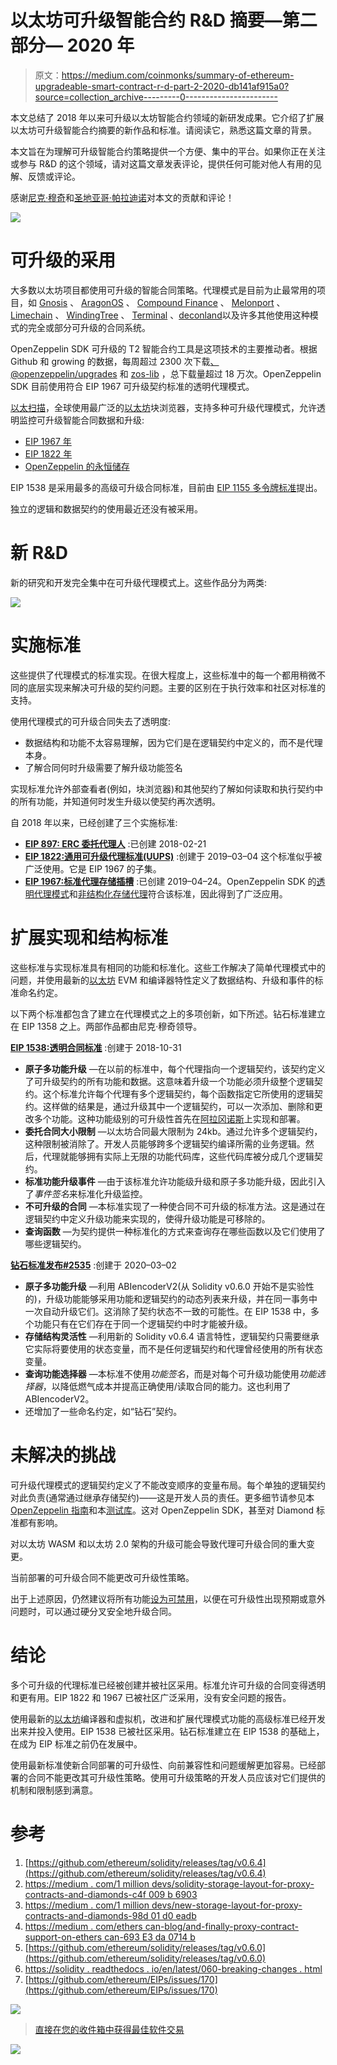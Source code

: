 # 以太坊可升级智能合约 R&D 摘要—第二部分— 2020 年

> 原文：<https://medium.com/coinmonks/summary-of-ethereum-upgradeable-smart-contract-r-d-part-2-2020-db141af915a0?source=collection_archive---------0----------------------->

本文总结了 2018 年以来可升级以太坊智能合约领域的新研发成果。它介绍了扩展以太坊可升级智能合约摘要的新作品和标准。请阅读它，熟悉这篇文章的背景。

本文旨在为理解可升级智能合约策略提供一个方便、集中的平台。如果你正在关注或参与 R&D 的这个领域，请对这篇文章发表评论，提供任何可能对他人有用的见解、反馈或评论。

感谢[尼克·穆奇](https://medium.com/u/ca7b1065d06a?source=post_page-----db141af915a0--------------------------------)和[圣地亚哥·帕拉迪诺](https://medium.com/u/abfab5c96ac6?source=post_page-----db141af915a0--------------------------------)对本文的贡献和评论！

![](img/c75cd4cf31713c1893f0b5faef17d5c0.png)

# 可升级的采用

大多数以太坊项目都使用可升级的智能合同策略。代理模式是目前为止最常用的项目，如 [Gnosis](https://blog.gnosis.pm/solidity-delegateproxy-contracts-e09957d0f201) 、 [AragonOS](https://hack.aragon.org/docs/aragonos-intro.html) 、 [Compound Finance](https://compound.finance/) 、 [Melonport](https://github.com/melonproject/melon-mail/blob/782aeff9418ac8cdd80875fd6c400bf96f3b03b3/solidity/contracts/DelegateProxy.sol) 、 [Limechain](https://github.com/LimeChain/UpgradeableSolidityContract/blob/14bcabc338130fb2aba2ce8bd27b885305566fce/contracts/Upgradeability/Forwardable.sol) 、 [WindingTree](https://windingtree.com/) 、 [Terminal](https://terminal.co/) 、[deconland](https://github.com/decentraland/land/blob/5154046844f6f94a5074e82abe01381e6fd7c39d/contracts/upgradable/DelegateProxy.sol)以及许多其他使用这种模式的完全或部分可升级的合同系统。

OpenZeppelin SDK 可升级的 T2 智能合约工具是这项技术的主要推动者。根据 Github 和 growing 的数据，每周超过 2300 次下载[、@openzeppelin/upgrades](https://www.npmjs.com/package/@openzeppelin/upgrades) 和 [zos-lib](https://www.npmjs.com/package/zos-lib) ，总下载量超过 18 万次。OpenZeppelin SDK 目前使用符合 EIP 1967 可升级契约标准的透明代理模式。

[以太扫描](https://etherscan.io/)，全球使用最广泛的[以太坊](https://blog.coincodecap.com/tag/ethereum/)块浏览器，支持多种可升级代理模式，允许透明监控可升级智能合同数据和升级:

*   [EIP 1967 年](https://eips.ethereum.org/EIPS/eip-1967)
*   [EIP 1822 年](https://eips.ethereum.org/EIPS/eip-1822)
*   [OpenZeppelin 的永恒储存](https://blog.openzeppelin.com/smart-contract-upgradeability-using-eternal-storage/)

EIP 1538 是采用最多的高级可升级合同标准，目前由 [EIP 1155 多令牌标准](https://eips.ethereum.org/EIPS/eip-1155)提出。

独立的逻辑和数据契约的使用最近还没有被采用。

# 新 R&D

新的研究和开发完全集中在可升级代理模式上。这些作品分为两类:

![](img/c3a5a7dc9757dd2f1293834f3a282f89.png)

# 实施标准

这些提供了代理模式的标准实现。在很大程度上，这些标准中的每一个都用稍微不同的底层实现来解决可升级的契约问题。主要的区别在于执行效率和社区对标准的支持。

使用代理模式的可升级合同失去了透明度:

*   数据结构和功能不太容易理解，因为它们是在逻辑契约中定义的，而不是代理本身。
*   了解合同何时升级需要了解升级功能签名

实现标准允许外部查看者(例如，块浏览器)和其他契约了解如何读取和执行契约中的所有功能，并知道何时发生升级以使契约再次透明。

自 2018 年以来，已经创建了三个实施标准:

*   [**EIP 897: ERC 委托代理人**](https://eips.ethereum.org/EIPS/eip-897) :已创建 2018-02-21
*   [**EIP 1822:通用可升级代理标准(UUPS)**](https://eips.ethereum.org/EIPS/eip-1822) :创建于 2019–03–04 这个标准似乎被广泛使用。它是 EIP 1967 的子集。
*   [**EIP 1967:标准代理存储插槽**](https://eips.ethereum.org/EIPS/eip-1967) :已创建 2019–04–24。OpenZeppelin SDK 的[透明代理模式](https://blog.openzeppelin.com/the-transparent-proxy-pattern/)和[非结构化存储代理](https://docs.openzeppelin.com/upgrades/2.7/proxies#unstructured-storage-proxies)符合该标准，因此得到了广泛应用。

# 扩展实现和结构标准

这些标准与实现标准具有相同的功能和标准化。这些工作解决了简单代理模式中的问题，并使用最新的[以太坊](https://blog.coincodecap.com/tag/ethereum/) EVM 和编译器特性定义了数据结构、升级和事件的标准命名约定。

以下两个标准都包含了建立在代理模式之上的多项创新，如下所述。钻石标准建立在 EIP 1358 之上。两部作品都由尼克·穆奇领导。

[**EIP 1538:透明合同标准**](https://eips.ethereum.org/EIPS/eip-1538) :创建于 2018-10-31

*   **原子多功能升级** —在以前的标准中，每个代理指向一个逻辑契约，该契约定义了可升级契约的所有功能和数据。这意味着升级一个功能必须升级整个逻辑契约。这个标准允许每个代理有多个逻辑契约，每个函数指定它所使用的逻辑契约。这样做的结果是，通过升级其中一个逻辑契约，可以一次添加、删除和更改多个功能。这种功能级别的可升级性首先在[阿拉冈诺斯](https://hack.aragon.org/docs/aragonos-intro.html)上实现和部署。
*   **委托合同大小限制** —以太坊合同最大限制为 24kb。通过允许多个逻辑契约，这种限制被消除了。开发人员能够跨多个逻辑契约编译所需的业务逻辑。然后，代理就能够拥有实际上无限的功能代码库，这些代码库被分成几个逻辑契约。
*   **标准功能升级事件** —由于该标准允许功能级升级和原子多功能升级，因此引入了*事件签名*来标准化升级监控。
*   **不可升级的合同** —本标准实现了一种使合同不可升级的标准方法。这是通过在逻辑契约中定义升级功能来实现的，使得升级功能是可移除的。
*   **查询函数** —为契约提供一种标准化的方式来查询存在哪些函数以及它们使用了哪些逻辑契约。

[**钻石标准发布#2535**](https://github.com/ethereum/EIPs/issues/2535) :创建于 2020–03–02

*   **原子多功能升级** —利用 ABIencoderV2(从 Solidity v0.6.0 开始不是实验性的)，升级功能能够采用功能和逻辑契约的动态列表来升级，并在同一事务中一次自动升级它们。这消除了契约状态不一致的可能性。在 EIP 1538 中，多个功能只有在它们存在于同一个逻辑契约中时才能被升级。
*   **存储结构灵活性** —利用新的 Solidity v0.6.4 语言特性，逻辑契约只需要继承它实际将要使用的状态变量，而不是任何逻辑契约和代理曾经使用的所有状态变量。
*   **查询功能选择器** —本标准不使用*功能签名*，而是对每个可升级功能使用*功能选择器*，以降低燃气成本并提高正确使用/读取合同的能力。这也利用了 ABIencoderV2。
*   还增加了一些命名约定，如“钻石”契约。

# 未解决的挑战

可升级代理模式的逻辑契约定义了不能改变顺序的变量布局。每个单独的逻辑契约对此负责(通常通过继承存储契约)——这是开发人员的责任。更多细节请参见本 [OpenZeppelin 指南](https://docs.openzeppelin.com/upgrades/2.7/writing-upgradeable)和本[测试库](https://github.com/theblockstalk/upgradeable-proxy)。这对 OpenZeppelin SDK，甚至对 Diamond 标准都有影响。

对以太坊 WASM 和以太坊 2.0 架构的升级可能会导致代理可升级合同的重大变更。

当前部署的可升级合同不能更改可升级性策略。

出于上述原因，仍然建议将所有功能[设为可禁用](https://github.com/OpenZeppelin/openzeppelin-contracts/blob/master/contracts/lifecycle/Pausable.sol)，以便在可升级性出现预期或意外问题时，可以通过硬分叉安全地升级合同。

# 结论

多个可升级的代理标准已经被创建并被社区采用。标准允许可升级的合同变得透明和更有用。EIP 1822 和 1967 已被社区广泛采用，没有安全问题的报告。

使用最新的[以太坊](https://blog.coincodecap.com/tag/ethereum/)编译器和虚拟机，改进和扩展代理模式功能的高级标准已经开发出来并投入使用。EIP 1538 已被社区采用。钻石标准建立在 EIP 1538 的基础上，在成为 EIP 标准之前仍在发展中。

使用最新标准使新合同部署的可升级性、向前兼容性和问题缓解更加容易。已经部署的合同不能更改其可升级性策略。使用可升级策略的开发人员应该对它们提供的机制和限制感到满意。

# 参考

1.  [https://github.com/ethereum/solidity/releases/tag/v0.6.4](https://github.com/ethereum/solidity/releases/tag/v0.6.4)
2.  [https://medium . com/1 million devs/solidity-storage-layout-for-proxy-contracts-and-diamonds-c4f 009 b 6903](/1milliondevs/solidity-storage-layout-for-proxy-contracts-and-diamonds-c4f009b6903)
3.  [https://medium . com/1 million devs/new-storage-layout-for-proxy-contracts-and-diamonds-98d 01 d0 eadb](/1milliondevs/new-storage-layout-for-proxy-contracts-and-diamonds-98d01d0eadb)
4.  [https://medium . com/ethers can-blog/and-finally-proxy-contract-support-on-ethers can-693 E3 da 0714 b](/etherscan-blog/and-finally-proxy-contract-support-on-etherscan-693e3da0714b)
5.  [https://github.com/ethereum/solidity/releases/tag/v0.6.0](https://github.com/ethereum/solidity/releases/tag/v0.6.0)
6.  [https://solidity . readthedocs . io/en/latest/060-breaking-changes . html](https://solidity.readthedocs.io/en/latest/060-breaking-changes.html)
7.  [https://github.com/ethereum/EIPs/issues/170](https://github.com/ethereum/EIPs/issues/170)

[![](img/e9dbce386c4f90837b5db529a4c87766.png)](https://coincodecap.com)

> [直接在您的收件箱中获得最佳软件交易](https://coincodecap.com/?utm_source=coinmonks)

[![](img/7c0b3dfdcbfea594cc0ae7d4f9bf6fcb.png)](https://coincodecap.com/?utm_source=coinmonks)